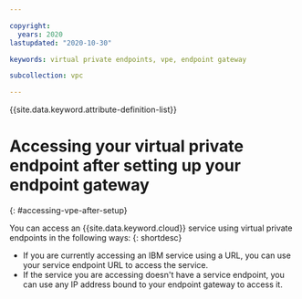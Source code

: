 ```yaml
---

copyright:
  years: 2020
lastupdated: "2020-10-30"

keywords: virtual private endpoints, vpe, endpoint gateway

subcollection: vpc

---
```


{{site.data.keyword.attribute-definition-list}}

# Accessing your virtual private endpoint after setting up your endpoint gateway
{: #accessing-vpe-after-setup}

You can access an {{site.data.keyword.cloud}} service using virtual private endpoints in the following ways:
{: shortdesc}

* If you are currently accessing an IBM service using a URL, you can use your service endpoint URL to access the service.
* If the service you are accessing doesn't have a service endpoint, you can use any IP address bound to your endpoint gateway to access it.
